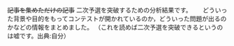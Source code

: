 ~~記事を集めただけの記事~~ 二次予選を突破するための分析結果です。　　
どういった背景や目的をもってコンテストが開かれているのか，どういった問題が出るのかなどの情報をまとめました。
（これを読めば二次予選を突破できるというのは嘘です。出典:自分）
